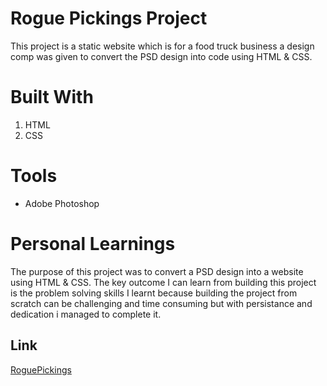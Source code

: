 # Rogue Pickings Project

This project is a static website which is for a food truck business a design comp was given to convert the PSD design into code using HTML & CSS.


# Built With
1. HTML
2. CSS

# Tools
* Adobe Photoshop

# Personal Learnings

The purpose of this project was to convert a PSD design into a website using HTML & CSS. The key outcome I can learn from building this project is the problem solving skills I learnt because building the project from scratch can be challenging and time consuming but with persistance and dedication i managed to complete it.  


## Link
[RoguePickings](https://Mahmoud-Khalifa19.github.io/Rogue-Pickings/)
